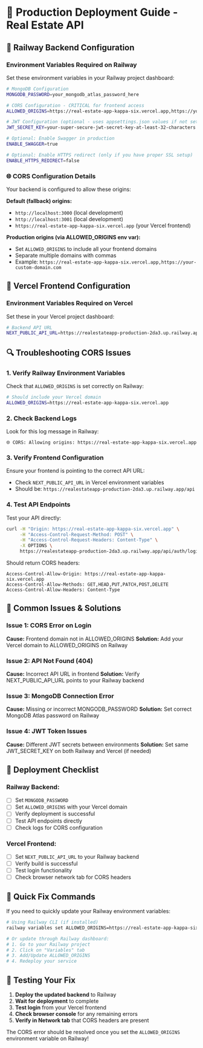 # 🚀 Production Deployment Guide - Real Estate API

## 🔧 Railway Backend Configuration

### Environment Variables Required on Railway

Set these environment variables in your Railway project dashboard:

```bash
# MongoDB Configuration
MONGODB_PASSWORD=your_mongodb_atlas_password_here

# CORS Configuration - CRITICAL for frontend access
ALLOWED_ORIGINS=https://real-estate-app-kappa-six.vercel.app,https://your-other-domains.com

# JWT Configuration (optional - uses appsettings.json values if not set)
JWT_SECRET_KEY=your-super-secure-jwt-secret-key-at-least-32-characters

# Optional: Enable Swagger in production
ENABLE_SWAGGER=true

# Optional: Enable HTTPS redirect (only if you have proper SSL setup)
ENABLE_HTTPS_REDIRECT=false
```

### 🌐 CORS Configuration Details

Your backend is configured to allow these origins:

**Default (fallback) origins:**
- `http://localhost:3000` (local development)
- `http://localhost:3001` (local development)
- `https://real-estate-app-kappa-six.vercel.app` (your Vercel frontend)

**Production origins (via ALLOWED_ORIGINS env var):**
- Set `ALLOWED_ORIGINS` to include all your frontend domains
- Separate multiple domains with commas
- Example: `https://real-estate-app-kappa-six.vercel.app,https://your-custom-domain.com`

## 🎯 Vercel Frontend Configuration

### Environment Variables Required on Vercel

Set these in your Vercel project dashboard:

```bash
# Backend API URL
NEXT_PUBLIC_API_URL=https://realestateapp-production-2da3.up.railway.app/api
```

## 🔍 Troubleshooting CORS Issues

### 1. Verify Railway Environment Variables

Check that `ALLOWED_ORIGINS` is set correctly on Railway:

```bash
# Should include your Vercel domain
ALLOWED_ORIGINS=https://real-estate-app-kappa-six.vercel.app
```

### 2. Check Backend Logs

Look for this log message in Railway:
```
🌐 CORS: Allowing origins: https://real-estate-app-kappa-six.vercel.app
```

### 3. Verify Frontend Configuration

Ensure your frontend is pointing to the correct API URL:
- Check `NEXT_PUBLIC_API_URL` in Vercel environment variables
- Should be: `https://realestateapp-production-2da3.up.railway.app/api`

### 4. Test API Endpoints

Test your API directly:
```bash
curl -H "Origin: https://real-estate-app-kappa-six.vercel.app" \
     -H "Access-Control-Request-Method: POST" \
     -H "Access-Control-Request-Headers: Content-Type" \
     -X OPTIONS \
     https://realestateapp-production-2da3.up.railway.app/api/auth/login
```

Should return CORS headers:
```
Access-Control-Allow-Origin: https://real-estate-app-kappa-six.vercel.app
Access-Control-Allow-Methods: GET,HEAD,PUT,PATCH,POST,DELETE
Access-Control-Allow-Headers: Content-Type
```

## 🚨 Common Issues & Solutions

### Issue 1: CORS Error on Login
**Cause:** Frontend domain not in ALLOWED_ORIGINS
**Solution:** Add your Vercel domain to ALLOWED_ORIGINS on Railway

### Issue 2: API Not Found (404)
**Cause:** Incorrect API URL in frontend
**Solution:** Verify NEXT_PUBLIC_API_URL points to your Railway backend

### Issue 3: MongoDB Connection Error
**Cause:** Missing or incorrect MONGODB_PASSWORD
**Solution:** Set correct MongoDB Atlas password on Railway

### Issue 4: JWT Token Issues
**Cause:** Different JWT secrets between environments
**Solution:** Set same JWT_SECRET_KEY on both Railway and Vercel (if needed)

## 📝 Deployment Checklist

### Railway Backend:
- [ ] Set `MONGODB_PASSWORD`
- [ ] Set `ALLOWED_ORIGINS` with your Vercel domain
- [ ] Verify deployment is successful
- [ ] Test API endpoints directly
- [ ] Check logs for CORS configuration

### Vercel Frontend:
- [ ] Set `NEXT_PUBLIC_API_URL` to your Railway backend
- [ ] Verify build is successful
- [ ] Test login functionality
- [ ] Check browser network tab for CORS headers

## 🔄 Quick Fix Commands

If you need to quickly update your Railway environment variables:

```bash
# Using Railway CLI (if installed)
railway variables set ALLOWED_ORIGINS=https://real-estate-app-kappa-six.vercel.app

# Or update through Railway dashboard:
# 1. Go to your Railway project
# 2. Click on "Variables" tab
# 3. Add/Update ALLOWED_ORIGINS
# 4. Redeploy your service
```

## 🎯 Testing Your Fix

1. **Deploy the updated backend** to Railway
2. **Wait for deployment** to complete
3. **Test login** from your Vercel frontend
4. **Check browser console** for any remaining errors
5. **Verify in Network tab** that CORS headers are present

The CORS error should be resolved once you set the `ALLOWED_ORIGINS` environment variable on Railway!
